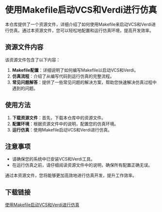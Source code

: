 # 使用Makefile启动VCS和Verdi进行仿真

本仓库提供了一个资源文件，详细介绍了如何使用Makefile来启动VCS和Verdi进行仿真。通过本资源文件，您可以轻松地配置和运行仿真环境，提高开发效率。

## 资源文件内容

该资源文件包含了以下内容：

1. **Makefile配置**：详细说明了如何编写Makefile以启动VCS和Verdi。
2. **仿真流程**：介绍了从编写代码到运行仿真的完整流程。
3. **常见问题解答**：提供了一些常见问题的解决方案，帮助您快速解决仿真过程中遇到的问题。

## 使用方法

1. **下载资源文件**：首先，下载本仓库中的资源文件。
2. **配置环境**：根据资源文件中的说明，配置您的仿真环境。
3. **运行仿真**：使用Makefile启动VCS和Verdi进行仿真。

## 注意事项

- 请确保您的系统中已安装VCS和Verdi工具。
- 在运行仿真之前，请仔细阅读资源文件中的说明，确保所有配置正确无误。

通过本资源文件，您将能够更加高效地进行仿真开发，提升工作效率。

## 下载链接

[使用Makefile启动VCS和Verdi进行仿真](https://pan.quark.cn/s/e0d6618cf4bc)